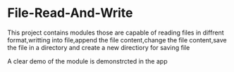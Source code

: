 # File-Read-And-Write
This project contains modules those are capable of reading files in diffrent format,writting into file,append the file content,change the file content,save the file in a directory and create a new directiory for saving file

A clear demo of the module is demonstrcted in the app
